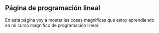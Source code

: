 ## Página de programación lineal

En esta página voy a mostar las cosas magnificas que estoy aprendiendo en mi curso magnifico de programación lineal.
